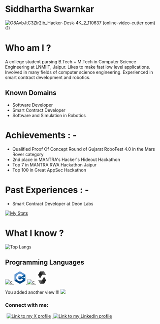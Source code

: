 # Siddhartha Swarnkar

![O8AvbJtC3ZIr2ib_Hacker-Desk-4K_2_110637 (online-video-cutter com) (1)](https://github.com/user-attachments/assets/8d496fff-aeb1-403b-b4ad-fdaee5e0517d)

# Who am I ?
A college student pursing B.Tech + M.Tech in Computer Science Engineering at LNMIIT, Jaipur. Likes to make fast low level applications. Involved in many fields of computer science engineering. Experienced in smart contract development and robotics.

## Known Domains
- Software Developer
- Smart Contract Developer
- Software and Simulation in Robotics

# Achievements : -
- Qualified Proof Of Concept Round of Gujarat RoboFest 4.0 in the Mars Rover category
- 2nd place in MANTRA's Hacker's Hideout Hackathon
- Top 7 in MANTRA RWA Hackathon Jaipur
- Top 100 in Great AppSec Hackathon

# Past Experiences : -
- Smart Contract Developer at Deon Labs

[![My Stats](https://github-readme-stats.vercel.app/api?username=bismuth01&theme=radical&show_icons=true)](https://github.com/anuraghazra/github-readme-stats)

# What I know ?
![Top Langs](https://github-readme-stats.vercel.app/api/top-langs/?username=bismuth01&layout=compact)

## Programming Languages
<p align="left">
<a href="https://www.cprogramming.com/" target="_blank"> <img src="https://devicons.github.io/devicon/devicon.git/icons/c/c-original.svg" alt="c" width="40" height="40"/> </a>
<a href="https://cplusplus.com/" target="_blank"> <img src="https://github.com/devicons/devicon/blob/master/icons/cplusplus/cplusplus-original.svg" alt="c" width="40" height="40"/> </a>
<a href="https://www.rust-lang.org/" target="_blank"> <img src="https://53.fs1.hubspotusercontent-na1.net/hub/53/hubfs/image8-2.jpg?width=600&name=image8-2.jpg" alt="c" width="40" height="40"/> </a>
<a href="https://soliditylang.org/" target="_blank"> <img src="https://raw.githubusercontent.com/devicons/devicon/ca28c779441053191ff11710fe24a9e6c23690d6/icons/solidity/solidity-original.svg" alt="c" width="40" height="40"/> </a>
</p>

You added another view !!!
![](https://komarev.com/ghpvc/?username=bismuth01)

<h3 align="left">Connect with me:</h3>
<p align="left">
  <a href="https://x.com/Siddhartha37648" target="blank"> 
    <picture> 
      <source media="(prefers-color-scheme: dark)" srcset="https://upload.wikimedia.org/wikipedia/commons/thumb/b/b7/X_logo.jpg/640px-X_logo.jpg"> 
      <source media="(prefers-color-scheme: light)" srcset="https://logosandtypes.com/wp-content/uploads/2024/01/x.svg"> 
      <img alt="Link to my X profile" src="https://user-images.githubusercontent.com/25423296/163456779-a8556205-d0a5-45e2-ac17-42d089e3c3f8.png" width="40" height="40" style="margin:0px 5px"> 
    </picture> 
  </a>           
  <a href="https://www.linkedin.com/in/siddhartha-swarnkar-704625280/" target="blank"> 
    <img alt="Link to my LinkedIn profile" src="https://cdn-icons-png.flaticon.com/512/174/174857.png" width="40" height="40"> 
  </a>
</p>
